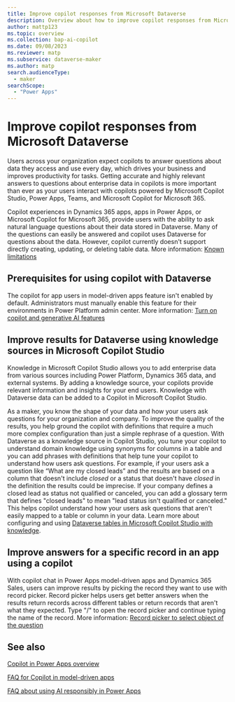 ```yaml
---
title: Improve copilot responses from Microsoft Dataverse
description: Overview about how to improve copilot responses from Microsoft Dataverse.
author: mattp123
ms.topic: overview
ms.collection: bap-ai-copilot
ms.date: 09/08/2023
ms.reviewer: matp
ms.subservice: dataverse-maker
ms.author: matp
search.audienceType: 
  - maker
searchScope:
  - "Power Apps"
---
```

# Improve copilot responses from Microsoft Dataverse

Users across your organization expect copilots to answer questions about data they access and use every day, which drives your business and improves productivity for tasks. Getting accurate and highly relevant answers to questions about enterprise data in copilots is more important than ever as your users interact with copilots powered by Microsoft Copilot Studio, Power Apps, Teams, and Microsoft Copilot for Microsoft 365.

Copilot experiences in Dynamics 365 apps, apps in Power Apps, or Microsoft Copilot for Microsoft 365, provide users with the ability to ask natural language questions about their data stored in Dataverse. Many of the questions can easily be answered and copilot uses Dataverse for questions about the data. However, copilot currently doesn't support directly creating, updating, or deleting table data. More information: [Known limitations](../model-driven-apps/add-ai-copilot.md#known-limitations)

## Prerequisites for using copilot with Dataverse

The copilot for app users in model-driven apps feature isn't enabled by default. Administrators must manually enable this feature for their environments in Power Platform admin center. More information: [Turn on copilot and generative AI features](/power-platform/admin/geographical-availability-copilot#enable-data-movement-across-regions)

## Improve results for Dataverse using knowledge sources in Microsoft Copilot Studio

Knowledge in Microsoft Copilot Studio allows you to add enterprise data from various sources including Power Platform, Dynamics 365 data, and external systems. By adding a knowledge source, your copilots provide relevant information and insights for your end users. Knowledge with Dataverse data can be added to a Copilot in Microsoft Copilot Studio. 

As a maker, you know the shape of your data and how your users ask questions for your organization and company. To improve the quality of the results, you help ground the copilot with definitions that require a much more complex configuration than just a simple rephrase of a question. With Dataverse as a knowledge source in Copilot Studio, you tune your copilot to understand domain knowledge using synonyms for columns in a table and you can add phrases with definitions that help tune your copilot to understand how users ask questions. For example, if your users ask a question like “What are my closed leads” and the results are based on a column that doesn't include *closed* or a status that doesn't have *closed* in the definition the results could be imprecise. If your company defines a closed lead as status not qualified or canceled, you can add a glossary term that defines "closed leads" to mean "lead status isn't qualified or canceled."  This helps copilot understand how your users ask questions that aren't easily mapped to a table or column in your data. Learn more about configuring and using [Dataverse tables in Microsoft Copilot Studio with knowledge](/microsoft-copilot-studio/knowledge-add-existing-copilot#dataverse).

## Improve answers for a specific record in an app using a copilot

With copilot chat in Power Apps model-driven apps and Dynamics 365 Sales, users can improve results by picking the record they want to use with record picker. Record picker helps users get better answers when the results return records across different tables or return records that aren't what they expected. Type "/" to open the record picker and continue typing the name of the record. More information: [Record picker to select object of the question](../../user/use-copilot-model-driven-apps.md#record-picker-to-select-object-of-the-question)

## See also

[Copilot in Power Apps overview](../canvas-apps/ai-overview.md)

[FAQ for Copilot in model-driven apps](../common/faqs-copilot-model-driven-app.md)

[FAQ about using AI responsibly in Power Apps](../common/responsible-ai-overview.md)
